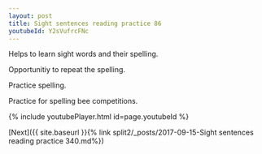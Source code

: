 ```yaml
---
layout: post
title: Sight sentences reading practice 86
youtubeId: Y2sVufrcFNc
---
```

 
 
Helps to learn sight words and their spelling.

Opportunitiy to repeat the spelling. 

Practice spelling. 
 
Practice for spelling bee competitions. 
 
{% include youtubePlayer.html id=page.youtubeId %}
 
 

[Next]({{ site.baseurl }}{% link  split2/_posts/2017-09-15-Sight sentences reading practice 340.md%})
 
